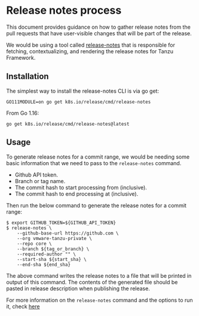 # Release notes process

This document provides guidance on how to gather release notes from the pull
requests that have user-visible changes that will be part of the release.

We would be using a tool called [release-notes](https://github.com/kubernetes/release/tree/master/cmd/release-notes)
that is responsible for fetching, contextualizing, and rendering the release
notes for Tanzu Framework.

## Installation
The simplest way to install the release-notes CLI is via go get:

```
GO111MODULE=on go get k8s.io/release/cmd/release-notes
```

From Go 1.16:

```
go get k8s.io/release/cmd/release-notes@latest
```

## Usage
To generate release notes for a commit range, we would be needing some basic
information that we need to pass to the `release-notes` command.
* Github API token.
* Branch or tag name.
* The commit hash to start processing from (inclusive).
* The commit hash to end processing at (inclusive).

Then run the below command to generate the release notes for a commit range:
```
$ export GITHUB_TOKEN=${GITHUB_API_TOKEN}
$ release-notes \
    --github-base-url https://github.com \
    --org vmware-tanzu-private \
    --repo core \
    --branch ${tag_or_branch} \
    --required-author "" \
    --start-sha ${start_sha} \
    --end-sha ${end_sha}
```

The above command writes the release notes to a file that will be printed in
output of this command. The contents of the generated file should be pasted in
release description when publishing the release.

For more information on the `release-notes` command and the options to run it,
check [here](https://github.com/kubernetes/release/tree/master/cmd/release-notes)
